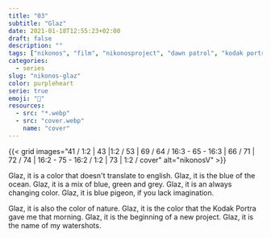 ```yaml
---
title: "03"
subtitle: "Glaz"
date: 2021-01-18T12:55:23+02:00
draft: false
description: ""
tags: ["nikonos", "film", "nikonosproject", "dawn patrol", "kodak portra"]
categories:
  - series
slug: "nikonos-glaz"
color: purpleheart
serie: true
emoji: "🌊"
resources:
  - src: "*.webp"
  - src: "cover.webp"
    name: "cover"
---
```


{{< grid images="41 / 1:2 | 43 |1:2 / 53 | 69 / 64 / 16:3 - 65 - 16:3 | 66 / 71 | 72 / 74 | 16:2 - 75 - 16:2 / 1:2 | 73 | 1:2 / cover" alt="nikonosV" >}}

Glaz, it is a color that doesn't translate to english.
Glaz, it is the blue of the ocean.
Glaz, it is a mix of blue, green and grey.
Glaz, it is an always changing color.
Glaz, it is blue pigeon, if you lack imagination.

Glaz, it is also the color of nature.
Glaz, it is the color that the Kodak Portra gave me that morning.
Glaz, it is the beginning of a new project.
Glaz, it is the name of my watershots.

